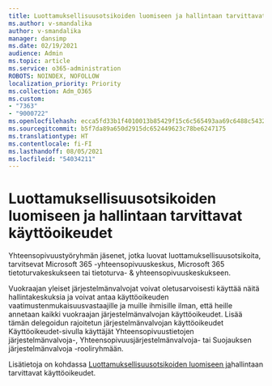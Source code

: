 ```yaml
---
title: Luottamuksellisuusotsikoiden luomiseen ja hallintaan tarvittavat käyttöoikeudet
ms.author: v-smandalika
author: v-smandalika
manager: dansimp
ms.date: 02/19/2021
audience: Admin
ms.topic: article
ms.service: o365-administration
ROBOTS: NOINDEX, NOFOLLOW
localization_priority: Priority
ms.collection: Adm_O365
ms.custom:
- "7363"
- "9000722"
ms.openlocfilehash: ecca5fd33b1f4010013b85429f15c6c565493aa69c6488c5432a7bb29432f738
ms.sourcegitcommit: b5f7da89a650d2915dc652449623c78be6247175
ms.translationtype: HT
ms.contentlocale: fi-FI
ms.lasthandoff: 08/05/2021
ms.locfileid: "54034211"
---
```

# <a name="permissions-required-to-create-and-manage-sensitivity-labels"></a>Luottamuksellisuusotsikoiden luomiseen ja hallintaan tarvittavat käyttöoikeudet

Yhteensopivuustyöryhmän jäsenet, jotka luovat luottamuksellisuusotsikoita, tarvitsevat Microsoft 365 -yhteensopivuuskeskus, Microsoft 365 tietoturvakeskukseen tai tietoturva- & yhteensopivuuskeskukseen.

Vuokraajan yleiset järjestelmänvalvojat voivat oletusarvoisesti käyttää näitä hallintakeskuksia ja voivat antaa käyttöoikeuden vaatimustenmukaisuusvastaajille ja muille ihmisille ilman, että heille annetaan kaikki vuokraajan järjestelmänvalvojan käyttöoikeudet. Lisää tämän delegoidun rajoitetun  järjestelmänvalvojan käyttöoikeudet Käyttöoikeudet-sivulla käyttäjät Yhteensopivuustietojen järjestelmänvalvoja-, Yhteensopivuusjärjestelmänvalvoja- tai Suojauksen järjestelmänvalvoja -rooliryhmään.

Lisätietoja on kohdassa [Luottamuksellisuusotsikoiden luomiseen ja](https://docs.microsoft.com/microsoft-365/compliance/get-started-with-sensitivity-labels)hallintaan tarvittavat käyttöoikeudet.